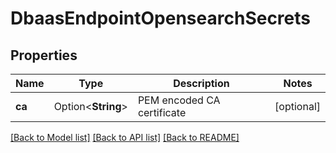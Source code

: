 # DbaasEndpointOpensearchSecrets

## Properties

Name | Type | Description | Notes
------------ | ------------- | ------------- | -------------
**ca** | Option<**String**> | PEM encoded CA certificate | [optional]

[[Back to Model list]](../README.md#documentation-for-models) [[Back to API list]](../README.md#documentation-for-api-endpoints) [[Back to README]](../README.md)



